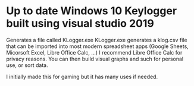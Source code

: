# Up to date Windows 10 Keylogger built using visual studio 2019

Generates a file called KLogger.exe
KLogger.exe generates a klog.csv file that can be imported into most modern spreadsheet apps (Google Sheets, Micorsoft Excel, Libre Office Calc, ...)
I recommend Libre Office Calc for privacy reasons.
You can then build visual graphs and such for personal use, or sort data.

I initially made this for gaming but it has many uses if needed.